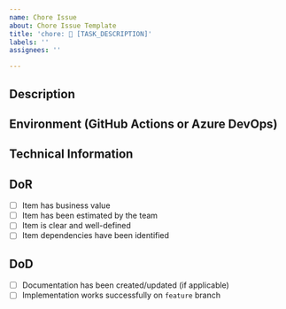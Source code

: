 ```yaml
---
name: Chore Issue
about: Chore Issue Template
title: 'chore: 🔧 [TASK_DESCRIPTION]'
labels: ''
assignees: ''

---
```


## Description

## Environment (GitHub Actions or Azure DevOps)

## Technical Information

## DoR
- [ ] Item has business value
- [ ] Item has been estimated by the team
- [ ] Item is clear and well-defined
- [ ] Item dependencies have been identified

## DoD
- [ ] Documentation has been created/updated (if applicable)
- [ ] Implementation works successfully on `feature` branch

